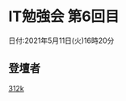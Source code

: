 # IT勉強会 第6回目
日付:2021年5月11日(火)16時20分
## 登壇者
[312k](https://speakerdeck.com/312k/itmian-qiang-hui-number-6-ctf)